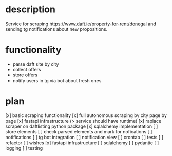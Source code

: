 # description
Service for scraping https://www.daft.ie/property-for-rent/donegal and sending tg notifications about new propositions.

# functionality
- parse daft site by city
- collect offers
- store offers
- notify users in tg via bot about fresh ones

# plan
[x] basic scraping functionality
[x] full autonomous scraping by city page by page
[x] fastapi infrastructure (> service should have runtime)
[x] raplace scraper on daftlisting python package
[x] sqlalchemy implementation
[ ] store elements
[ ] check parsed elements and mark for nofications
[ ] notifications
    [ ] tg bot integration
    [ ] notification view
[ ] crontab
[ ] tests
[ ] refactor
[ ] wishes
    [x] fastapi infrastructure
    [ ] sqlalchemy
    [ ] pydantic
    [ ] logging
    [ ] testing